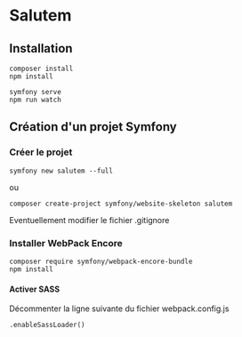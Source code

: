 # Salutem

## Installation 
```shell script
composer install
npm install
```

```shell script 
symfony serve
npm run watch
```

## Création d'un projet Symfony

### Créer le projet
```shell script
symfony new salutem --full
```
ou

```shell script
composer create-project symfony/website-skeleton salutem
```

Eventuellement modifier le fichier .gitignore

### Installer WebPack Encore    
```shell script
composer require symfony/webpack-encore-bundle
npm install
```

#### Activer SASS

Décommenter la ligne suivante du fichier webpack.config.js
```shell script
.enableSassLoader()
```

